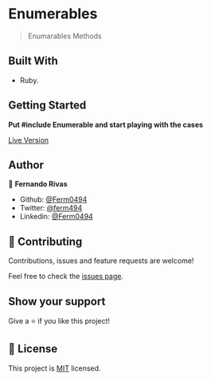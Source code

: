 # Enumerables

>Enumarables Methods

## Built With

- Ruby.

## Getting Started


**Put #include Enumerable and start playing with the cases**

[Live Version](https://repl.it/@Ferm0494/FrillySwelteringApplicationsoftware)

## Author

👤 **Fernando Rivas**

- Github: [@Ferm0494](https://github.com/Ferm0494)
- Twitter: [@ferm494](https://twitter.com/ferm494)
- Linkedin: [@Ferm0494](https://www.linkedin.com/in/ferm0494/)


## 🤝 Contributing

Contributions, issues and feature requests are welcome!

Feel free to check the [issues page](issues/).

## Show your support

Give a ⭐️ if you like this project!

## 📝 License

This project is [MIT](lic.url) licensed.
